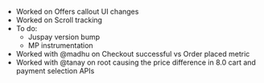 
- Worked on Offers callout UI changes
- Worked on Scroll tracking 
- To do:
	- Juspay version bump 
	- MP instrumentation
- Worked with @madhu on Checkout successful vs Order placed metric
- Worked with @tanay on root causing the price difference in 8.0 cart and payment selection APIs